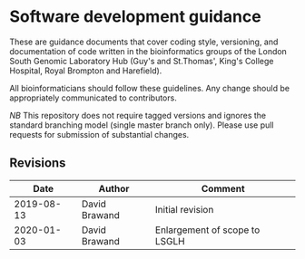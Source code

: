 # Software development guidance

These are guidance documents that cover coding style, versioning, and documentation of code written in the bioinformatics groups of the London South Genomic Laboratory Hub (Guy's and St.Thomas', King's College Hospital, Royal Brompton and Harefield).

All bioinformaticians should follow these guidelines. Any change should be appropriately communicated to contributors.

*NB* This repository does not require tagged versions and ignores the standard branching model (single master branch only). Please use pull requests for submission of substantial changes.

## Revisions

| Date       | Author            | Comment                       |
| ---------- | ----------------- | ----------------------------- |
| 2019-08-13 | David Brawand     | Initial revision              |
| 2020-01-03 | David Brawand     | Enlargement of scope to LSGLH |
